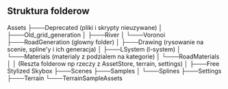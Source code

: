 ## Struktura folderow

Assets
├───Deprecated (pliki i skrypty nieuzywane)
│   ├───Old_grid_generation
│   ├───River
│   └───Voronoi
├───RoadGeneration (glowny folder)
│   ├───Drawing (rysowanie na scenie, spline'y i ich generacja)
│   ├───LSystem (l-system)
│   └───Materials (materialy z podzialem na kategorie)
│       └───RoadMaterials
│
│   (Reszta folderow np rzeczy z AssetStore, terrain, settings)
│
├───Free Stylized Skybox 
├───Scenes
├───Samples
│   └───Splines
├───Settings
├───Terrain
└───TerrainSampleAssets
